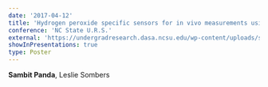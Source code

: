 ```yaml
---
date: '2017-04-12'
title: 'Hydrogen peroxide specific sensors for in vivo measurements using chronically implanted carbon-fiber microelectrodes.'
conference: 'NC State U.R.S.'
external: 'https://undergradresearch.dasa.ncsu.edu/wp-content/uploads/sites/54/2017/02/2017-Revised-Abstract-Book.pdf#page=124'
showInPresentations: true
type: Poster
---
```


**Sambit Panda**, Leslie Sombers
